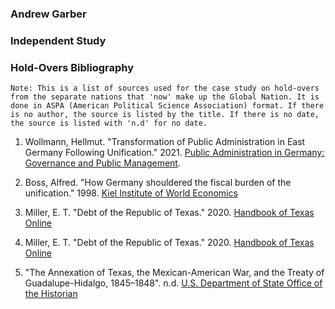 ### Andrew Garber

### Independent Study

### Hold-Overs Bibliography

```
Note: This is a list of sources used for the case study on hold-overs from the separate nations that 'now' make up the Global Nation. It is done in ASPA (American Political Science Association) format. If there is no author, the source is listed by the title. If there is no date, the source is listed with 'n.d' for no date.
```

1. Wollmann, Hellmut. "Transformation of Public Administration in East Germany Following Unification." 2021. [Public Administration in Germany: Governance and Public Management](https://doi.org/10.1007/978-3-030-53697-8_15).

2. Boss, Alfred. "How Germany shouldered the fiscal burden of the unification." 1998. [Kiel Institute of World Economics ](https://www.econstor.eu/bitstream/10419/995/1/241267005.pdf)

3. Miller, E. T. "Debt of the Republic of Texas." 2020. [Handbook of Texas Online](https://www.tshaonline.org/handbook/entries/debt-of-the-republic-of-texas)

4. Miller, E. T. "Debt of the Republic of Texas." 2020. [Handbook of Texas Online](https://www.tshaonline.org/handbook/entries/debt-of-the-republic-of-texas)

5. "The Annexation of Texas, the Mexican-American War, and the Treaty of Guadalupe-Hidalgo, 1845–1848". n.d. [U.S. Department of State Office of the Historian](https://history.state.gov/milestones/1830-1860/texas-annexation)
